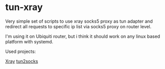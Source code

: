 # tun-xray

Very simple set of scripts to use xray socks5 proxy as tun adapter and redirect all requests to specific ip list via socks5 proxy on router level.

I'm using it on Ubiquiti router, but i think it should work on any linux based platform with systemd.

Used projects:

[Xray](https://github.com/XTLS/Xray-core)
[tun2socks](https://github.com/xjasonlyu/tun2socks)

